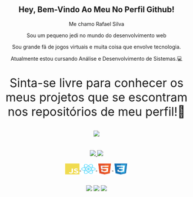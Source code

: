 <div align="center">
  <h2>Hey, Bem-Vindo Ao Meu No Perfil Github!</h2>
  <p style"font-size:2rem;">Me chamo Rafael Silva</p>
  <p style"font-size:2rem;">Sou um pequeno jedi no mundo do desenvolvimento web</p>
  <p style"font-size:2rem;">Sou grande fã de jogos virtuais e muita coisa que envolve tecnologia.</p>
  <p style"font-size:2rem;">Atualmente estou cursando Análise e Desenvolvimento de Sistemas.💻</p>
  <p style="font-size:2rem;">Sinta-se livre para conhecer os meus projetos que se escontram nos repositórios de meu perfil!🚀</p>
  <img src="https://rockntech.com.br/wp-content/uploads/2013/12/gifs-momentos-de-felicidade_4.gif" style="width: 5rem;">
</div>
<br><br>
<div align="center">
  <a href="https://github.com/rafaeusilvar">
  <img height="180em" src="https://github-readme-stats.vercel.app/api?username=rafaeusilvar&show_icons=true&theme=dark&include_all_commits=true&count_private=true"/>
  <img height="180em" src="https://github-readme-stats.vercel.app/api/top-langs/?username=rafaeusilvar&layout=compact&langs_count=7&theme=dark"/>
</div>
<div align="center" style="display: inline_block"><br>
  <img align="center" alt="Rafa-Js" height="30" width="40" src="https://raw.githubusercontent.com/devicons/devicon/master/icons/javascript/javascript-plain.svg">
  <img align="center" alt="Rafa-React" height="30" width="40" src="https://raw.githubusercontent.com/devicons/devicon/master/icons/react/react-original.svg">
  <img align="center" alt="Rafa-HTML" height="30" width="40" src="https://raw.githubusercontent.com/devicons/devicon/master/icons/html5/html5-original.svg">
  <img align="center" alt="Rafa-CSS" height="30" width="40" src="https://raw.githubusercontent.com/devicons/devicon/master/icons/css3/css3-original.svg">
  <!--<img align="right" alt="Rafa-pic" height="150" style="border-radius:50px;" src="https://media.giphy.com/media/Wn74RUT0vjnoU98Hnt/giphy.gif">-->
</div>

 ##

 <div align="center"> 
  <a href="https://www.instagram.com/rafaeusilvar" target="_blank"><img src="https://img.shields.io/badge/-Instagram-%23E4405F?style=for-the-badge&logo=instagram&logoColor=white" target="_blank"></a>
 	<a href="https://www.twitch.tv/rafaeusilvar" target="_blank"><img src="https://img.shields.io/badge/Twitch-9146FF?style=for-the-badge&logo=twitch&logoColor=white" target="_blank"></a>
  <a href="https://www.linkedin.com/in/rafael-silva-480a67222" target="_blank"><img src="https://img.shields.io/badge/-LinkedIn-%230077B5?style=for-the-badge&logo=linkedin&logoColor=white" target="_blank"></a> 
  
